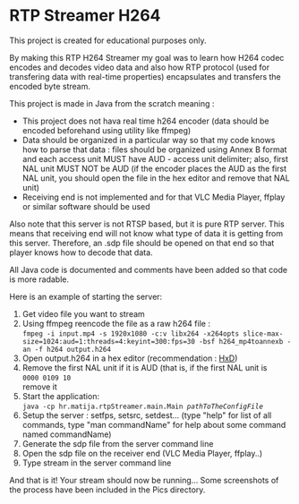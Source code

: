 # RTP Streamer H264
<p>This project is created for educational purposes only.</p>
<p>By making this RTP H264 Streamer my goal was to learn how H264 codec encodes and decodes video data and also how RTP protocol (used for transfering data with real-time properties) encapsulates and transfers the encoded byte stream.</p>
<p>This project is made in Java from the scratch meaning :</p>
<ul>
<li>This project does not hava real time h264 encoder (data should be encoded beforehand using utility like ffmpeg)</li>
<li>Data should be organized in a&nbsp;particular way so that my code knows how to parse that data : files should be organized using Annex B format and each access unit MUST have AUD - access unit delimiter; also, first NAL unit MUST NOT be AUD (if the encoder places the AUD as the first NAL unit, you should open the file in the hex editor and remove that NAL unit)</li>
<li>Receiving end is not implemented and for that VLC Media Player, ffplay or similar software should be used</li>
</ul>
<p>Also note that this server is not RTSP based, but it is pure RTP server. This means that receiving end will not know what type of data it is getting from this server. Therefore, an .sdp file should be opened on that end so that player knows how to decode that data.</p>
<p>All Java code is documented and comments have been added so that code is more radable.</p>
<p>Here is an example of starting the server:</p>
<ol>
<li>Get video file you want to stream</li>
<li>Using ffmpeg reencode the file as a raw h264 file : <br /><code>fmpeg -i input.mp4 -s 1920x1080 -c:v libx264 -x264opts slice-max-size=1024:aud=1:threads=4:keyint=300:fps=30 -bsf h264_mp4toannexb -an -f h264 output.h264</code></li>
<li>Open output.h264 in a hex editor (recommendation : <a href="https://mh-nexus.de/en/hxd/">HxD</a>)</li>
<li>Remove the first NAL unit if it is AUD (that is, if the first NAL unit is&nbsp;<br /><code>0000 0109 10</code><br />remove it</li>
<li>Start the application:<br /><code>java -cp hr.matija.rtpStreamer.main.Main <em>pathToTheConfigFile</em></code>&nbsp;</li>
<li>Setup the server : setfps, setsrc, setdest... (type "help" for list of all commands, type "man commandName" for help about some command named commandName)</li>
<li>Generate the sdp file from the server command line</li>
<li>Open the sdp file on the receiver end (VLC Media Player, ffplay..)</li>
<li>Type stream in the server command line</li>
</ol>
<p>And that is it! Your stream should now be running... Some screenshots of the process have been included in the Pics directory.</p>

